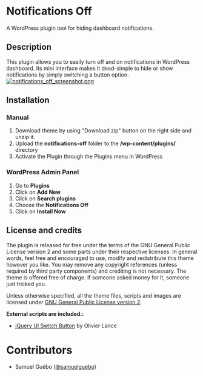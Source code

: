 # Notifications Off
A WordPress plugin tool for hiding dashboard notifications.

## Description
This plugin allows you to easily turn off and on notifications in WordPress dashboard. Its mini interface makes it dead-simple to hide or show notifications by simply switching a button option.
[![notifications_off_screenshot.png](https://s6.postimg.org/dhc5anyzl/bastille_homepage_yellow.png)](https://postimg.org/image/3wsins9nh/)

## Installation

### Manual

1. Download theme by using "Download zip" button on the right side and unzip it.
2. Upload the **notifications-off** folder to the **/wp-content/plugins/** directory
3. Activate the Plugin through the Plugins menu in WordPress
 
### WordPress Admin Panel

1. Go to **Plugins**
2. Click on **Add New**
3. Click on **Search plugins**
4. Choose the **Notifications Off**
5. Click on **Install Now**

## License and credits

The plugin is released for free under the terms of the GNU General Public License version 2
and some parts under their respective licenses.
In general words, feel free and encouraged to use, modify and redistribute this theme however you like.
You may remove any copyright references (unless required by third party components) and crediting is not necessary.
The theme is offered free of charge. If someone asked money for it, someone just tricked you.

Unless otherwise specified, all the theme files, scripts and images are licensed under [GNU General Public License version 2](http://github.com/samuelguebo/notifications-off/LICENSE).

**External scripts are included.:**
- [jQuery UI Switch Button](olance.github.io/jQuery-switchButton) by Olivier Lance


# Contributors
 * Samuel Gu&eacute;bo ([@samuelguebo](http://twitter.com/samuelguebo))